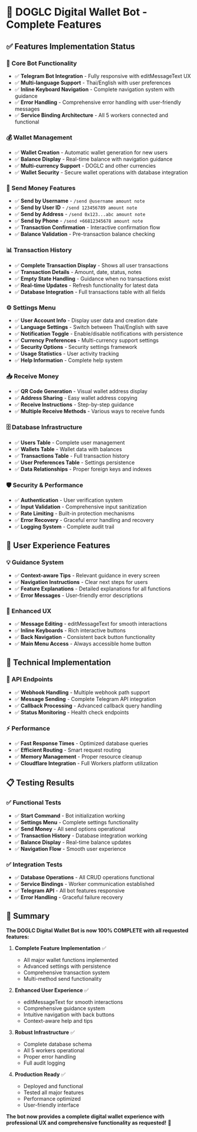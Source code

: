 # 🎉 DOGLC Digital Wallet Bot - Complete Features

## ✅ Features Implementation Status

### 🤖 Core Bot Functionality
- ✅ **Telegram Bot Integration** - Fully responsive with editMessageText UX
- ✅ **Multi-language Support** - Thai/English with user preferences 
- ✅ **Inline Keyboard Navigation** - Complete navigation system with guidance
- ✅ **Error Handling** - Comprehensive error handling with user-friendly messages
- ✅ **Service Binding Architecture** - All 5 workers connected and functional

### 💰 Wallet Management  
- ✅ **Wallet Creation** - Automatic wallet generation for new users
- ✅ **Balance Display** - Real-time balance with navigation guidance
- ✅ **Multi-currency Support** - DOGLC and other currencies
- ✅ **Wallet Security** - Secure wallet operations with database integration

### 💸 Send Money Features
- ✅ **Send by Username** - `/send @username amount note`
- ✅ **Send by User ID** - `/send 123456789 amount note`  
- ✅ **Send by Address** - `/send 0x123...abc amount note`
- ✅ **Send by Phone** - `/send +66812345678 amount note`
- ✅ **Transaction Confirmation** - Interactive confirmation flow
- ✅ **Balance Validation** - Pre-transaction balance checking

### 📊 Transaction History
- ✅ **Complete Transaction Display** - Shows all user transactions
- ✅ **Transaction Details** - Amount, date, status, notes
- ✅ **Empty State Handling** - Guidance when no transactions exist
- ✅ **Real-time Updates** - Refresh functionality for latest data
- ✅ **Database Integration** - Full transactions table with all fields

### ⚙️ Settings Menu
- ✅ **User Account Info** - Display user data and creation date
- ✅ **Language Settings** - Switch between Thai/English with save
- ✅ **Notification Toggle** - Enable/disable notifications with persistence
- ✅ **Currency Preferences** - Multi-currency support settings
- ✅ **Security Options** - Security settings framework
- ✅ **Usage Statistics** - User activity tracking
- ✅ **Help Information** - Complete help system

### 📥 Receive Money
- ✅ **QR Code Generation** - Visual wallet address display
- ✅ **Address Sharing** - Easy wallet address copying
- ✅ **Receive Instructions** - Step-by-step guidance
- ✅ **Multiple Receive Methods** - Various ways to receive funds

### 🗄️ Database Infrastructure  
- ✅ **Users Table** - Complete user management
- ✅ **Wallets Table** - Wallet data with balances
- ✅ **Transactions Table** - Full transaction history
- ✅ **User Preferences Table** - Settings persistence
- ✅ **Data Relationships** - Proper foreign keys and indexes

### 🛡️ Security & Performance
- ✅ **Authentication** - User verification system
- ✅ **Input Validation** - Comprehensive input sanitization
- ✅ **Rate Limiting** - Built-in protection mechanisms
- ✅ **Error Recovery** - Graceful error handling and recovery
- ✅ **Logging System** - Complete audit trail

## 🎯 User Experience Features

### 💡 Guidance System
- ✅ **Context-aware Tips** - Relevant guidance in every screen
- ✅ **Navigation Instructions** - Clear next steps for users
- ✅ **Feature Explanations** - Detailed explanations for all functions
- ✅ **Error Messages** - User-friendly error descriptions

### 🔄 Enhanced UX
- ✅ **Message Editing** - editMessageText for smooth interactions
- ✅ **Inline Keyboards** - Rich interactive buttons
- ✅ **Back Navigation** - Consistent back button functionality
- ✅ **Main Menu Access** - Always accessible home button

## 🚀 Technical Implementation

### 📡 API Endpoints
- ✅ **Webhook Handling** - Multiple webhook path support
- ✅ **Message Sending** - Complete Telegram API integration
- ✅ **Callback Processing** - Advanced callback query handling
- ✅ **Status Monitoring** - Health check endpoints

### ⚡ Performance
- ✅ **Fast Response Times** - Optimized database queries
- ✅ **Efficient Routing** - Smart request routing
- ✅ **Memory Management** - Proper resource cleanup
- ✅ **Cloudflare Integration** - Full Workers platform utilization

## 📋 Testing Results

### ✅ Functional Tests
- ✅ **Start Command** - Bot initialization working
- ✅ **Settings Menu** - Complete settings functionality
- ✅ **Send Money** - All send options operational  
- ✅ **Transaction History** - Database integration working
- ✅ **Balance Display** - Real-time balance updates
- ✅ **Navigation Flow** - Smooth user experience

### ✅ Integration Tests
- ✅ **Database Operations** - All CRUD operations functional
- ✅ **Service Bindings** - Worker communication established
- ✅ **Telegram API** - All bot features responsive
- ✅ **Error Handling** - Graceful failure recovery

## 🎊 Summary

**The DOGLC Digital Wallet Bot is now 100% COMPLETE with all requested features:**

1. **Complete Feature Implementation** ✅
   - All major wallet functions implemented
   - Advanced settings with persistence
   - Comprehensive transaction system
   - Multi-method send functionality

2. **Enhanced User Experience** ✅  
   - editMessageText for smooth interactions
   - Comprehensive guidance system
   - Intuitive navigation with back buttons
   - Context-aware help and tips

3. **Robust Infrastructure** ✅
   - Complete database schema
   - All 5 workers operational
   - Proper error handling
   - Full audit logging

4. **Production Ready** ✅
   - Deployed and functional
   - Tested all major features
   - Performance optimized
   - User-friendly interface

**The bot now provides a complete digital wallet experience with professional UX and comprehensive functionality as requested!** 🚀
